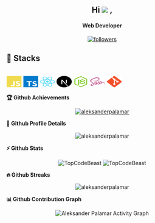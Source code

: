 <h2 align="center">
  Hi <img src="https://media.giphy.com/media/hvRJCLFzcasrR4ia7z/giphy.gif" width="28"> ,   
</h2>

<h4 align='center'>
  Web Developer
</h4>

 <p align="center">
  <a href="https://app.linuxupdate.com.br/">
    </a>
     <a href="https://github.com/aleksanderpalamar">
    <img alt="followers" title="Follow me on Github" src="https://img.shields.io/github/followers/aleksanderpalamar?color=236ad3&labelColor=1155ba&style=for-the-badge&logo=github&label=Follow"/></a>
    </p>

<h2>🥇 Stacks </h2>
<div style="display: inline_block"><br>
  <img align="center" alt="Palamar" height="30" width="40" src="https://raw.githubusercontent.com/devicons/devicon/master/icons/javascript/javascript-plain.svg">
  <img align="center" alt="Palamar" height="30" width="40" src="https://raw.githubusercontent.com/devicons/devicon/master/icons/typescript/typescript-plain.svg">
  <img align="center" alt="Palamar" height="30" width="40" src="https://raw.githubusercontent.com/devicons/devicon/master/icons/react/react-original.svg">
  <img align="center" alt="Palamar" height="30" width="40" src="https://raw.githubusercontent.com/devicons/devicon/master/icons/nextjs/nextjs-original.svg">
  <img align="center" alt="Palamar" height="30" width="40" src="https://raw.githubusercontent.com/devicons/devicon/master/icons/nodejs/nodejs-original.svg">
  <img align="center" alt="Palamar" height="30" width="40" src="https://raw.githubusercontent.com/devicons/devicon/master/icons/sass/sass-original.svg">
  <img align="center" alt="Palamar" height="30" width="40" src="https://raw.githubusercontent.com/devicons/devicon/master/icons/git/git-original.svg">  
</div><br>

 <summary><b>🏆 Github Achievements</b></summary>
<p align="center"> <a href="https://github.com/aleksanderpalamar"><img src="https://github-profile-trophy.vercel.app/?username=aleksanderpalamar&margin-w=5&theme=radical" alt="aleksanderpalamar" /></a> </p>
	
  <summary><b>🔎 Github Profile Details</b></summary>
<p align="center"><img height="180em" src="https://github-profile-summary-cards.vercel.app/api/cards/profile-details?username=aleksanderpalamar&theme=github_dark" alt="aleksanderpalamar" align = "center"/></p>

  <summary><b>⚡ Github Stats</b></summary>
<p align="center"><img height="180em" src="https://github-readme-stats.vercel.app/api?username=aleksanderpalamar&hide_border=true&count_private=true&show_icons=true&theme=radical" alt="TopCodeBeast" align = "center"/>
<img height="180em" src="https://github-readme-stats.vercel.app/api/top-langs?username=aleksanderpalamar&show_icons=true&locale=en&layout=compact&hide_border=true&theme=radical" alt="TopCodeBeast" align = "center"/></p>

 <summary><b>🔥 Github Streaks</b></summary>
<p align="center"><img src="https://github-readme-streak-stats.herokuapp.com/?user=aleksanderpalamar&theme=black-ice&hide_border=true&stroke=0000&background=0D1117&ring=e05397&fire=e05397&currStreakLabel=e05397" alt="aleksanderpalamar" /></p>

<summary><b>📊 Github Contribution Graph</b></summary>
<p align="center"<a href="#"><img alt="Aleksander Palamar Activity Graph" src="https://activity-graph.herokuapp.com/graph?username=aleksanderpalamar&bg_color=0D1117&color=e05397&line=e05397&point=FFFFFF&hide_border=true&" /></a></p>

<!-- </details>
<details>    -->


<br>
